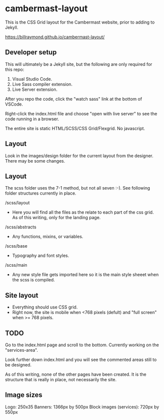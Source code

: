 # cambermast-layout
This is the CSS Grid layout for the Cambermast website, prior to adding to Jekyll.

https://billraymond.github.io/cambermast-layout/

## Developer setup
This will ultimately be a Jekyll site, but the following are only required for this repo:
1. Visual Studio Code.
2. Live Sass compiler extension.
3. Live Server extension.

After you repo the code, click the "watch sass" link at the bottom of VSCode.

Right-click the index.html file and choose "open with live server" to see the code running in a browser.

The entire site is static HTML/SCSS/CSS Grid/Flexgrid. No javascript.

## Layout
Look in the images/design folder for the current layout from the designer. There may be some changes.

## Layout
The scss folder uses the 7-1 method, but not all seven :-). See following folder structures currently in place.

/scss/layout
 - Here you will find all the files as the relate to each part of the css grid. As of this writing, only for the landing page.

/scss/abstracts
- Any functions, mixins, or variables.

/scss/base
- Typography and font styles.

/scss/main
- Any new style file gets imported here so it is the main style sheeet when the scss is compiled.

## Site layout
- Everything should use CSS grid.
- Right now, the site is mobile when <768 pixels (defult) and "full screen" when >= 768 pixels.

## TODO
Go to the index.html page and scroll to the bottom. Currently working on the "services-area".

Look further down index.html and you will see the commented areas still to be designed.

As of this writing, none of the other pages have been created. It is the structure that is really in place, not necessarily the site.

## Image sizes
Logo: 250x35
Banners: 1366px by 500px
Block images (services): 720px by 550px

